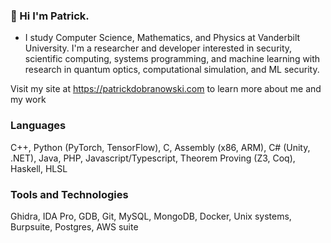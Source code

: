 ### 👋 Hi I'm Patrick.
- I study Computer Science, Mathematics, and Physics at Vanderbilt University.  I'm a researcher and developer interested in security, scientific computing, systems programming, and machine learning with research in quantum optics, computational simulation, and ML security.

Visit my site at https://patrickdobranowski.com to learn more about me and my work

### Languages
C++, Python (PyTorch, TensorFlow), C, Assembly (x86, ARM), C# (Unity, .NET), Java, PHP, Javascript/Typescript, Theorem Proving (Z3, Coq), Haskell, HLSL

### Tools and Technologies
Ghidra, IDA Pro, GDB, Git, MySQL, MongoDB, Docker, Unix systems, Burpsuite, Postgres, AWS suite
